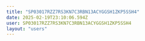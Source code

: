 ```yaml
---
title: "SP03017RZZ7RS3KN7C3RBN13ACYGGSH1ZKP5SSH4"
date: 2025-02-19T23:10:06.594Z
user: SP03017RZZ7RS3KN7C3RBN13ACYGGSH1ZKP5SSH4
layout: "users"
---
```

    
